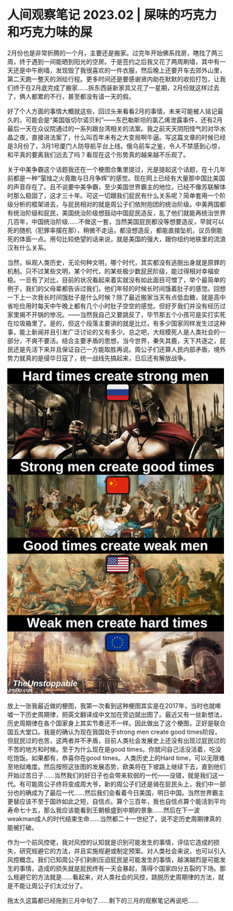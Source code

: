 # 人间观察笔记 2023.02 | 屎味的巧克力和巧克力味的屎

2月份也是非常折腾的一个月，主要还是搬家。过完年开始佛系找房，瞎找了两三周，终于遇到一间能晒到阳光的空房。于是签约之后我又花了两周刷墙，其中有一天还是中午刷墙，发现毁了我很喜欢的一件衣服，然后晚上还要开车去郊外山里，第二天跑一整天的测绘行程。更多时间还是要感谢贤内助在默默的收拾打包，让我们终于在2月底完成了搬家……拆东西装新家具又花了一星期，2月份就这样过去了，俩人都累的不行，甚至都没有请一天的假。

好了个人方面的事情大概就这些，回过头来看看2月的事情，未来可能被人铭记最久的，可能会是“美国版切尔诺贝利”——东巴勒斯坦的氯乙烯泄露事件，还有2月最后一天在众议院通过的一系列跟台湾相关的法案。我之前天天阴阳怪气的对华水晶之夜，直接进法案了，什么叫百年未有之大变局啊牛逼。写这篇文章的时候已经是3月份了，3月1号厦门人防导航平台上线。俄乌前车之鉴，令人不禁感到心惊，和平真的要离我们远去了吗？看现在这个形势真的越来越不乐观了。

关于中美争霸这个话题我还在一个梗图合集里提过，光是提起这个话题，在十几年前都是一种“萤烛之火竟敢与日月争辉”的感觉。现在网上已经有大量那中国比美国的声音存在了。且不说要中美争霸，至少美国世界霸主的地位，已经不像苏联解体时那么稳固了，这才三十年。可这一切跟我们屁民有什么关系呢？简单套用一个阶级分析的框架进去，与屁民相对的就是周公子们依附抱团的统治阶级。中美两国都有统治阶级和屁民，美国统治阶级想鼓动中国屁民造反，乱了他们就能再统治世界几百年，中国统治阶级……不做这一套，当然美国屁民都没等想要造反，早就可以死的随机（犯罪率摆在那），稍微不走运，都没想造反，都能直接坠机，议员倒能死的体面一点。用句比较绝望的话来说，就是美国的强大，跟你纽约地铁里的流浪汉有什么关系。

当然，纵观人类历史，无论何种文明，哪个时代，其实都没有逃脱出身就是原罪的机制。只不过某些文明，某个时代，的某些极少数屁民阶级，能过得相对幸福安稳。一旦有了对比，目前的状况看起来着实就没有如此面目可憎了，举个最简单的例子，我们的父母辈都告诉过我们，他们年轻的时候长时间饿着肚子的感觉。回想一下上一次我长时间饿肚子是什么时候？除了最近搬家当天有点低血糖，就是高中省吃俭用时每天中午晚上都有几个小时肚子空空的感觉。但好歹我们并没有经历过家里揭不开锅的惨况。——当然我自己又要跳反了，毕节那五个小孩可是实打实死在垃圾箱里了。是的，但这个段落主要讲的就是比烂，有多少国家同样发生过这种事，能上新闻并且引发广泛讨论的又有多少。总之吧，大规模死人是人类社会的一部分，不爽不要活。结合主要矛盾的思想，当今世界，秦失其鹿，天下共逐之，屁民还是先活下来并且保证自己一方能取胜再说。周公子们还算人民内部矛盾，境外势力就真的是侵华日寇了，统一战线先搞起来，日后还有解放战争。

![轮回](../img/02_time_and_men.jpg)

放上一张我最近做的梗图，我第一次看到这种梗图其实是在2017年，当时也就唏嘘一下历史周期律，把英文翻译成中文加在旁边就出图了。最近又有一丝新想法，历史周期律在各个国家身上其实节奏还不一样。因此做出了这个梗图，正好是联合国五大堂口。我是的确认为现在我国处于strong men create good times阶段，但屁民过的也苦，这两者并不矛盾，目前人类社会发展史上还没有出现过屁民过的不苦的地方和时候。至于为什么现在是good times。你就问自己活没活着，吃没吃饱饭。如果都有，恭喜你在good times。人类历史上的Hard time，可以无限难至地狱难度。然后按照这张图的发展态势，欧美将在下坡路上继续下去，直到他们开始过苦日子……当然我们的好日子也会带来软弱的一代——没错，就是我们这一代。有可能周公子终将变成周大爷，新的周公子们还是骑在屁民头上，我们中一部分也的确成为了最后一代……然后我们会看着今日美国，明日中国。当然世界霸主更替应该不至于国祚如此之短，自信点。算个三百年，我也自信点算个能活到平均寿命七十五，那么我应该能看到王朝极盛到中期的景象……然后在下一波weakman成人的时代结束生命……当然都二十一世纪了，说不定历史周期律真的能被打破。

作为一个前风控佬，我对风控的认知就是识别可能发生的事情，评估它造成的损失，研究规避它的方法，并且实施规避或制定预案。对人类社会来说，也可以引入风控概念。我们已知周公子们剥削压迫屁民是可能发生的事情，越演越烈是可能发生的事情，造成的损失就是屁民终有一天会暴起，落得个国家四分五裂的下场。那么规避它的方法就是……看起来，对人类社会的风控，跳脱历史周期律的方法，就是不能让周公子们太过分了。

拖太久这篇都已经拖到三月中旬了……剩下的三月的观察笔记再说吧……
